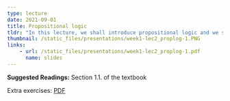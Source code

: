 ```yaml
---
type: lecture
date: 2021-09-01
title: Propositional logic
tldr: "In this lecture, we shall introduce propositional logic and we shall use it to analyze the forms of proofs."
thumbnail: /static_files/presentations/week1-lec2_proplog-1.PNG 
links: 
    - url: /static_files/presentations/week1-lec2_proplog-1.pdf
      name: slides
---
```

**Suggested Readings:**
Section 1.1. of the textbook

Extra exercises: [PDF](/static_files/ex/week1-ex.pdf)